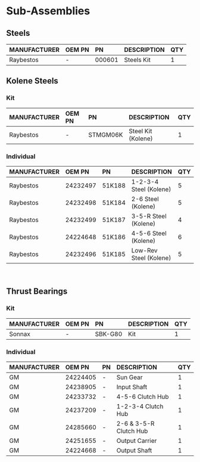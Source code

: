 # Sub-Assemblies

## Steels

| MANUFACTURER | OEM PN | PN | DESCRIPTION | QTY |
| :- | :- | :- | :- | :- |
| Raybestos | - | 000601 | Steels Kit | 1 |

## Kolene Steels
### Kit
| MANUFACTURER | OEM PN | PN | DESCRIPTION | QTY |
| :- | :- | :- | :- | :- |
| Raybestos | - | STMGM06K | Steel Kit (Kolene) | 1 |

### Individual
| MANUFACTURER | OEM PN | PN | DESCRIPTION | QTY |
| :- | :- | :- | :- | :- |
| Raybestos | 24232497 | 51K188 | 1-2-3-4 Steel (Kolene) | 5 |
| Raybestos | 24232498 | 51K184 | 2-6 Steel (Kolene) | 5 |
| Raybestos | 24232499 | 51K187 | 3-5-R Steel (Kolene) | 4 |
| Raybestos | 24224648 | 51K186 | 4-5-6 Steel (Kolene) | 6 |
| Raybestos | 24232496 | 51K185 | Low-Rev Steel (Kolene) | 5 |

&nbsp;

## Thrust Bearings
### Kit
| MANUFACTURER | OEM PN | PN | DESCRIPTION | QTY |
| :- | :- | :- | :- | :- |
| Sonnax | - |SBK-G80 | Kit | 1 |

### Individual
| MANUFACTURER | OEM PN | PN | DESCRIPTION | QTY |
| :- | :- | :- | :- | :- |
| GM | 24224405 | - | Sun Gear | 1 |
| GM | 24238905 | - | Input Shaft | 1 |
| GM | 24233732 | - | 4-5-6 Clutch Hub | 1 |
| GM | 24237209 | - | 1-2-3-4 Clutch Hub | 1 |
| GM | 24285660 | - | 2-6 & 3-5-R Clutch Hub | 1 |
| GM | 24251655 | - | Output Carrier | 1 |
| GM | 24224668 | - | Output Shaft | 1 |
